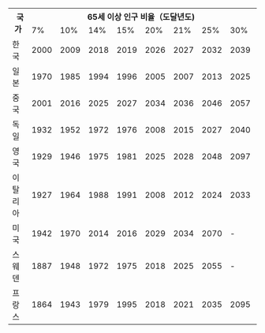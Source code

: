 <html>
<body>
<!--StartFragment-->

<table class="">
   <tr>
   <th class="" rowspan="2">&nbsp;&nbsp;국가</th>
   <th class="" colspan="8">65세 이상 인구 비율（도달년도)</th>
   <th class="" colspan="2">소요년수</th>
   </tr>
   <tr>
   <td class="tg-0lax">7%</td>
   <td class="tg-0lax">10%</td>
   <td class="tg-0lax">14%</td>
   <td class="tg-0lax">15%</td>
   <td class="tg-0lax">20%</td>
   <td class="tg-0lax">21%</td>
   <td class="tg-0lax">25%</td>
   <td class="tg-0lax">30%</td>
   <td class="tg-0lax">7%→14%</td>
   <td class="tg-0lax">10%→20%</td>
   </tr>
   <tr>
   <td class="tg-0lax">한국</td>
   <td class="tg-0lax">2000</td>
   <td class="tg-0lax">2009</td>
   <td class="tg-0lax">2018</td>
   <td class="tg-0lax">2019</td>
   <td class="tg-0lax">2026</td>
   <td class="tg-0lax">2027</td>
   <td class="tg-0lax">2032</td>
   <td class="tg-0lax">2039</td>
   <td class="tg-0lax">18</td>
   <td class="tg-0lax">17</td>
   </tr>
   <tr>
   <td class="tg-0lax">일본</td>
   <td class="tg-0lax">1970</td>
   <td class="tg-0lax">1985</td>
   <td class="tg-0lax">1994</td>
   <td class="tg-0lax">1996</td>
   <td class="tg-0lax">2005</td>
   <td class="tg-0lax">2007</td>
   <td class="tg-0lax">2013</td>
   <td class="tg-0lax">2025</td>
   <td class="tg-0lax">24</td>
   <td class="tg-0lax">20</td>
   </tr>
   <tr>
   <td class="tg-0lax">중국</td>
   <td class="tg-0lax">2001</td>
   <td class="tg-0lax">2016</td>
   <td class="tg-0lax">2025</td>
   <td class="tg-0lax">2027</td>
   <td class="tg-0lax">2034</td>
   <td class="tg-0lax">2036</td>
   <td class="tg-0lax">2046</td>
   <td class="tg-0lax">2057</td>
   <td class="tg-0lax">24</td>
   <td class="tg-0lax">18</td>
   </tr>
   <tr>
   <td class="tg-0lax">독일</td>
   <td class="tg-0lax">1932</td>
   <td class="tg-0lax">1952</td>
   <td class="tg-0lax">1972</td>
   <td class="tg-0lax">1976</td>
   <td class="tg-0lax">2008</td>
   <td class="tg-0lax">2015</td>
   <td class="tg-0lax">2027</td>
   <td class="tg-0lax">2040</td>
   <td class="tg-0lax">40</td>
   <td class="tg-0lax">56</td>
   </tr>
   <tr>
   <td class="tg-0lax">영국</td>
   <td class="tg-0lax">1929</td>
   <td class="tg-0lax">1946</td>
   <td class="tg-0lax">1975</td>
   <td class="tg-0lax">1981</td>
   <td class="tg-0lax">2025</td>
   <td class="tg-0lax">2028</td>
   <td class="tg-0lax">2048</td>
   <td class="tg-0lax">2097</td>
   <td class="tg-0lax">46</td>
   <td class="tg-0lax">79</td>
   </tr>
   <tr>
   <td class="tg-0lax">이탈리아</td>
   <td class="tg-0lax">1927</td>
   <td class="tg-0lax">1964</td>
   <td class="tg-0lax">1988</td>
   <td class="tg-0lax">1991</td>
   <td class="tg-0lax">2008</td>
   <td class="tg-0lax">2012</td>
   <td class="tg-0lax">2024</td>
   <td class="tg-0lax">2033</td>
   <td class="tg-0lax">61</td>
   <td class="tg-0lax">44</td>
   </tr>
   <tr>
   <td class="tg-0lax">미국</td>
   <td class="tg-0lax">1942</td>
   <td class="tg-0lax">1970</td>
   <td class="tg-0lax">2014</td>
   <td class="tg-0lax">2016</td>
   <td class="tg-0lax">2029</td>
   <td class="tg-0lax">2034</td>
   <td class="tg-0lax">2070</td>
   <td class="tg-0lax">-</td>
   <td class="tg-0lax">72</td>
   <td class="tg-0lax">59</td>
   </tr>
   <tr>
   <td class="tg-0lax">스웨덴</td>
   <td class="tg-0lax">1887</td>
   <td class="tg-0lax">1948</td>
   <td class="tg-0lax">1972</td>
   <td class="tg-0lax">1975</td>
   <td class="tg-0lax">2018</td>
   <td class="tg-0lax">2025</td>
   <td class="tg-0lax">2055</td>
   <td class="tg-0lax">-</td>
   <td class="tg-0lax">85</td>
   <td class="tg-0lax">70</td>
   </tr>
   <tr>
   <td class="tg-0lax">프랑스</td>
   <td class="tg-0lax">1864</td>
   <td class="tg-0lax">1943</td>
   <td class="tg-0lax">1979</td>
   <td class="tg-0lax">1995</td>
   <td class="tg-0lax">2018</td>
   <td class="tg-0lax">2021</td>
   <td class="tg-0lax">2035</td>
   <td class="tg-0lax">2095</td>
   <td class="tg-0lax">115</td>
   <td class="tg-0lax">75</td>
   </tr>
   </table>

<!--EndFragment-->
</body>
</html>

